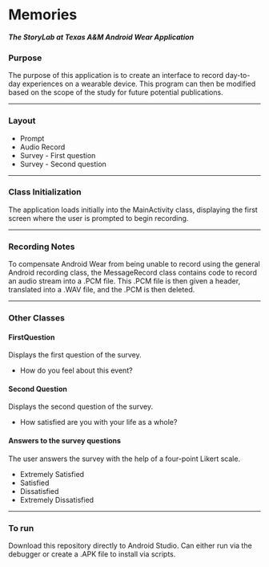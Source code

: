 # Memories
***The StoryLab at Texas A&M Android Wear Application***

### Purpose
The purpose of this application is to create an interface to record day-to-day experiences on a wearable device. This program can then be modified based on the scope of the study for future potential publications. 

- - - -
### Layout
* Prompt
* Audio Record
* Survey - First question
* Survey - Second question

- - - -
### Class Initialization
The application loads initially into the MainActivity class, displaying the first screen where the user is prompted to begin recording.
- - - -
### Recording Notes
To compensate Android Wear from being unable to record using the general Android recording class, the MessageRecord class contains code to record an audio stream into a .PCM file. This .PCM file is then given a header, translated into a .WAV file, and the .PCM is then deleted.

- - - -
### Other Classes

#### FirstQuestion
Displays the first question of the survey.

* How do you feel about this event?

#### Second Question
Displays the second question of the survey.

* How satisfied are you with your life as a whole?

#### Answers to the survey questions
The user answers the survey with the help of a four-point Likert scale.
* Extremely Satisfied
* Satisfied
* Dissatisfied
* Extremely Dissatisfied

- - - -
### To run
Download this repository directly to Android Studio. Can either run via the debugger or create a .APK file to install via scripts.
